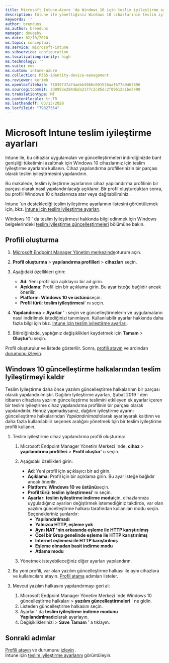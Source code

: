 ```yaml
---
title: Microsoft Intune-Azure 'da Windows 10 için teslim iyileştirme ayarları | Microsoft Docs
description: Intune ile yönettiğiniz Windows 10 cihazlarının teslim iyileştirmesi kullanma şeklini yapılandırın. Intune 'da, güncelleştirmeleri Internet 'ten yüklemek için bir cihaz yapılandırma profili oluşturun. Ayrıca bkz. var olan güncelleştirme halkalarını teslim iyileştirme profiliyle değiştirme.
keywords: ''
author: brenduns
ms.author: brenduns
manager: dougeby
ms.date: 02/10/2020
ms.topic: conceptual
ms.service: microsoft-intune
ms.subservice: configuration
ms.localizationpriority: high
ms.technology: ''
ms.suite: ems
ms.custom: intune-azure
ms.collection: M365-identity-device-management
ms.reviewer: kerimh
ms.openlocfilehash: 71039737a74aebb3066c001536aaf677a0467696
ms.sourcegitcommit: 3d895be2844bda2177c2c85dc2f09612a1be5490
ms.translationtype: MT
ms.contentlocale: tr-TR
ms.lasthandoff: 03/13/2020
ms.locfileid: "79327354"
---
```

# <a name="delivery-optimization-settings-in-microsoft-intune"></a>Microsoft Intune teslim iyileştirme ayarları

Intune ile, bu cihazlar uygulamaları ve güncelleştirmeleri indirdiğinizde bant genişliği tüketimini azaltmak için Windows 10 cihazlarınız için teslim Iyileştirme ayarlarını kullanın. Cihaz yapılandırma profillerinizin bir parçası olarak teslim iyileştirmesini yapılandırın.  

Bu makalede, teslim iyileştirme ayarlarının cihaz yapılandırma profilinin bir parçası olarak nasıl yapılandırılacağı açıklanır. Bir profil oluşturduktan sonra, bu profili Windows 10 cihazlarınıza atar veya dağıtabilirsiniz.

Intune 'un desteklediği teslim iyileştirme ayarlarının listesini görüntülemek için, bkz. [Intune Için teslim iyileştirme ayarları](delivery-optimization-settings.md).  

Windows 10 ' da teslim Iyileştirmesi hakkında bilgi edinmek için Windows belgelerindeki [teslim iyileştirme güncelleştirmeleri](https://docs.microsoft.com/windows/deployment/update/waas-delivery-optimization) bölümüne bakın.  

## <a name="create-the-profile"></a>Profili oluşturma

1. [Microsoft Endpoint Manager Yönetim merkezinde](https://go.microsoft.com/fwlink/?linkid=2109431)oturum açın.

2. **Profil oluşturma** > **yapılandırma profilleri** > **cihazları** seçin.

3. Aşağıdaki özellikleri girin:

    - **Ad**: Yeni profil için açıklayıcı bir ad girin.
    - **Açıklama**: Profil için bir açıklama girin. Bu ayar isteğe bağlıdır ancak önerilir.
    - **Platform**: **Windows 10 ve üstünü**seçin.
    - **Profil türü**: **teslim iyileştirmesi**' nı seçin.

4. **Yapılandırma** > **Ayarlar** ' ı seçin ve güncelleştirmelerin ve uygulamaların nasıl indirilmek istediğinizi tanımlayın. Kullanılabilir ayarlar hakkında daha fazla bilgi için bkz. [Intune Için teslim iyileştirme ayarları](delivery-optimization-settings.md).

5. Bitirdiğinizde, yaptığınız değişiklikleri kaydetmek için **Tamam** > **Oluştur**'u seçin.

Profil oluşturulur ve listede gösterilir. Sonra, [profili atayın](device-profile-assign.md) ve ardından [durumunu izleyin](device-profile-monitor.md).

<!-- ## Move existing update rings to delivery optimization

**Delivery optimization** settings replace **Software updates – Windows 10 Update Rings**. Your existing update rings can be easily changed to use the **Delivery optimization** settings. To maintain the same settings when you create a delivery optimization profile, use the same *Delivery optimization download mode* and then set the same settings as you already use. However, you can choose to reconfigure delivery optimization settings to take advantage of the full range of addition settings that the Delivery Optimization profile can manage. 
-->

## <a name="remove-delivery-optimization-from-windows-10-update-rings"></a>Windows 10 güncelleştirme halkalarından teslim Iyileştirmeyi kaldır

Teslim Iyileştirme daha önce yazılım güncelleştirme halkalarının bir parçası olarak yapılandırılmıştır. Dağıtım Iyileştirme ayarları, Şubat 2019 ' den itibaren cihazlara yazılım güncelleştirme teslimini etkileyen ek ayarlar içeren bir teslim Iyileştirme cihaz yapılandırma profilinin bir parçası olarak yapılandırılır. Henüz yapmadıysanız, dağıtım iyileştirme ayarını güncelleştirme halkalarından *Yapılandırılmadı*olarak ayarlayarak kaldırın ve daha fazla kullanılabilir seçenek aralığını yönetmek Için bir teslim iyileştirme profili kullanın.

1. Teslim Iyileştirme cihaz yapılandırma profili oluşturma:

    1. Microsoft Endpoint Manager Yönetim Merkezi 'nde, **cihaz** > **yapılandırma profilleri** > **Profil oluştur**' u seçin.
    2. Aşağıdaki özellikleri girin:

        - **Ad**: Yeni profil için açıklayıcı bir ad girin.
        - **Açıklama**: Profil için bir açıklama girin. Bu ayar isteğe bağlıdır ancak önerilir.
        - **Platform**: **Windows 10 ve üstünü**seçin.
        - **Profil türü**: **teslim iyileştirmesi**' nı seçin.
        - **Ayarlar**: **teslim iyileştirme indirme modu**için, cihazlarınıza uyguladığınız ayarları değiştirmek istemediğiniz takdirde, var olan yazılım güncelleştirme halkası tarafından kullanılan modu seçin. Seçenekleriniz şunlardır:
            - **Yapılandırılmadı**
            - **Yalnızca HTTP, eşleme yok**
            - **Aynı NAT 'nin arkasında eşleme ile HTTP karıştırılmış**
            - **Özel bir Grup genelinde eşleme ile HTTP karıştırılmış**
            - **Internet eşlemesi ile HTTP karıştırılmış**
            - **Eşleme olmadan basit indirme modu**
            - **Atlama modu**
    3. Yönetmek isteyebileceğiniz diğer ayarları yapılandırın.

2. Bu yeni profili, var olan yazılım güncelleştirme halkası ile aynı cihazlara ve kullanıcılara atayın. [Profil atama](device-profile-assign.md) adımları listeler.

3. Mevcut yazılım halkasını yapılandırmayı geri al:
    1. Microsoft Endpoint Manager Yönetim Merkezi 'nde Windows 10 güncelleştirme halkaları > **yazılım güncelleştirmeleri** ' ne gidin.
    2. Listeden güncelleştirme halkasını seçin.
    3. Ayarlar ' da **teslim iyileştirme indirme modunu** **Yapılandırılmadı**olarak ayarlayın.
    4. Değişikliklerinizi > **Save** **Tamam** ' a tıklayın.

## <a name="next-steps"></a>Sonraki adımlar

[Profili atayın](device-profile-assign.md) ve durumunu [izleyin](device-profile-monitor.md) .  
Intune için [teslim iyileştirme ayarlarını](delivery-optimization-settings.md) görüntüleyin.
